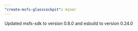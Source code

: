 ```yaml
---
"create-msfs-glasscockpit": minor
---
```


Updated msfs-sdk to version 0.8.0 and esbuild to version 0.24.0
